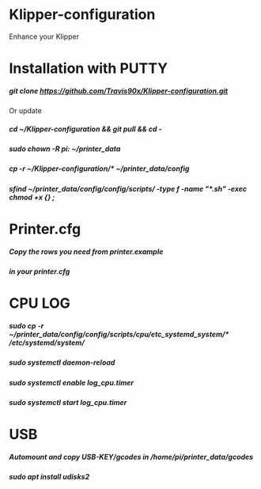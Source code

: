 # Klipper-configuration
Enhance your Klipper

# Installation with PUTTY

##### git clone https://github.com/Travis90x/Klipper-configuration.git
Or update 
##### cd ~/Klipper-configuration && git pull && cd -


##### sudo chown -R pi: ~/printer_data
##### cp -r ~/Klipper-configuration/* ~/printer_data/config
##### sfind ~/printer_data/config/config/scripts/ -type f -name "*.sh" -exec chmod +x {} \;


# Printer.cfg
##### Copy the rows you need from printer.example
##### in your printer.cfg

# CPU LOG
##### sudo cp -r ~/printer_data/config/config/scripts/cpu/etc_systemd_system/* /etc/systemd/system/
##### sudo systemctl daemon-reload 
##### sudo systemctl enable log_cpu.timer
##### sudo systemctl start log_cpu.timer


#  USB
##### Automount and copy USB-KEY/gcodes in /home/pi/printer_data/gcodes
##### sudo apt install udisks2
